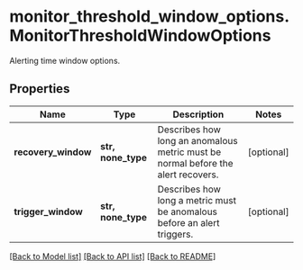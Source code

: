 # monitor_threshold_window_options.MonitorThresholdWindowOptions

Alerting time window options.
## Properties
Name | Type | Description | Notes
------------ | ------------- | ------------- | -------------
**recovery_window** | **str, none_type** | Describes how long an anomalous metric must be normal before the alert recovers. | [optional] 
**trigger_window** | **str, none_type** | Describes how long a metric must be anomalous before an alert triggers. | [optional] 

[[Back to Model list]](README.md#documentation-for-models) [[Back to API list]](README.md#documentation-for-api-endpoints) [[Back to README]](README.md)


